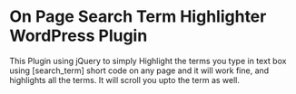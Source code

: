 # On Page Search Term Highlighter WordPress Plugin
This Plugin using jQuery to simply Highlight the terms you type in text box using [search_term] short code on any page and it will work fine, and highlights all the terms. It will scroll you upto the term as well.
